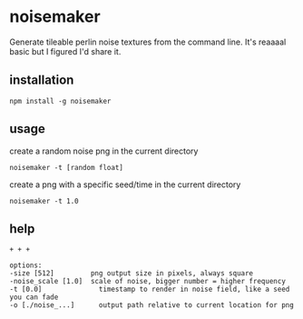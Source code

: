 # noisemaker
Generate tileable perlin noise textures from the command line. It's reaaaal basic but I figured I'd share it.

## installation

`npm install -g noisemaker`

## usage

create a random noise png in the current directory

`noisemaker -t [random float]`

create a png with a specific seed/time in the current directory

`noisemaker -t 1.0`

## help

```noisemaker
+ + +

options:
-size [512]	        png output size in pixels, always square
-noise_scale [1.0]	scale of noise, bigger number = higher frequency
-t [0.0]	          timestamp to render in noise field, like a seed you can fade
-o [./noise_...]	  output path relative to current location for png
```
